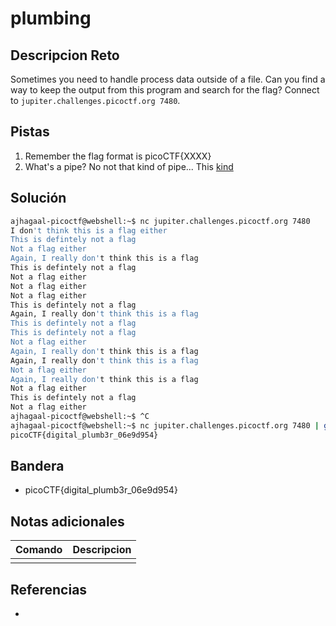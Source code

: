 # plumbing

## Descripcion Reto
Sometimes you need to handle process data outside of a file. Can you find a way to keep the output from this program and search for the flag? Connect to `jupiter.challenges.picoctf.org 7480`.

## Pistas
1. Remember the flag format is picoCTF{XXXX}
2. What's a pipe? No not that kind of pipe... This [kind](http://www.linfo.org/pipes.html)

## Solución
```bash
ajhagaal-picoctf@webshell:~$ nc jupiter.challenges.picoctf.org 7480
I don't think this is a flag either
This is defintely not a flag
Not a flag either
Again, I really don't think this is a flag
This is defintely not a flag
Not a flag either
Not a flag either
Not a flag either
This is defintely not a flag
Again, I really don't think this is a flag
This is defintely not a flag
This is defintely not a flag
Not a flag either
Again, I really don't think this is a flag
Again, I really don't think this is a flag
Not a flag either
Again, I really don't think this is a flag
Not a flag either
This is defintely not a flag
Not a flag either
ajhagaal-picoctf@webshell:~$ ^C
ajhagaal-picoctf@webshell:~$ nc jupiter.challenges.picoctf.org 7480 | grep picoCTF 
picoCTF{digital_plumb3r_06e9d954}
```

## Bandera
* picoCTF{digital_plumb3r_06e9d954}

## Notas adicionales
| Comando | Descripcion |
|---------|-------------|
|  |  |

## Referencias
- []()